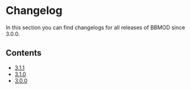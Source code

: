 # Changelog
In this section you can find changelogs for all releases of BBMOD since 3.0.0.

## Contents
* [3.1.1](./Changelog3.1.1.html)
* [3.1.0](./Changelog3.1.0.html)
* [3.0.0](./Changelog3.0.0.html)
